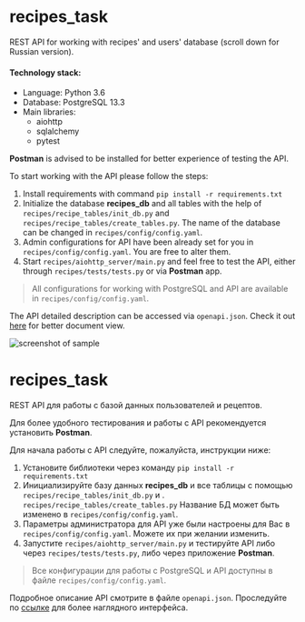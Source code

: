 # recipes_task

REST API for working with recipes' and users' database (scroll down for Russian version).

#### Technology stack:
* Language: Python 3.6
* Database: PostgreSQL 13.3
* Main libraries:
  - aiohttp
  - sqlalchemy
  - pytest

**Postman** is advised to be installed for better experience 
of testing the API.

To start working with the API please follow the steps:
1. Install requirements with command ```pip install -r requirements.txt```
2. Initialize the database **recipes_db** and all tables with the help of 
```recipes/recipe_tables/init_db.py``` and
```recipes/recipe_tables/create_tables.py```. 
The name of the database can be changed in ```recipes/config/config.yaml```.
3. Admin configurations for API have been already set for you in 
```recipes/config/config.yaml```. You are free to alter them.
4. Start ```recipes/aiohttp_server/main.py``` and feel free to test the API, 
either through ```recipes/tests/tests.py``` or via **Postman** app.
>All configurations for working with PostgreSQL and API
>are available in ```recipes/config/config.yaml```.


The API detailed description can be accessed via ```openapi.json```. 
Check it out [here](https://editor.swagger.io/) for better document view.

![screenshot of sample](https://i0.wp.com/marketplace-cdn.atlassian.com/files/images/3a8b0e69-dbfa-474f-9eb3-101d1449087e.png?resize=650,400)

# recipes_task

REST API для работы с базой данных пользователей и рецептов.

Для более удобного тестирования и работы с API рекомендуется установить **Postman**.

Для начала работы с API следуйте, пожалуйста, инструкции ниже:
1. Установите библиотеки через команду ```pip install -r requirements.txt```
2. Инициализируйте базу данных **recipes_db** и все таблицы с помощью
```recipes/recipe_tables/init_db.py``` и . ```recipes/recipe_tables/create_tables.py```
Название БД может быть изменено в ```recipes/config/config.yaml```.
3. Параметры администратора для API уже были настроены для Вас в
```recipes/config/config.yaml```. Можете их при желании изменить.
4. Запустите ```recipes/aiohttp_server/main.py``` и тестируйте API либо через 
```recipes/tests/tests.py```, либо через приложение **Postman**.
>Все конфигурации для работы с PostgreSQL и API
>доступны в файле ```recipes/config/config.yaml```.

Подробное описание API смотрите в файле ```openapi.json```. 
Проследуйте по [ссылке](https://editor.swagger.io/) для более наглядного интерфейса.
